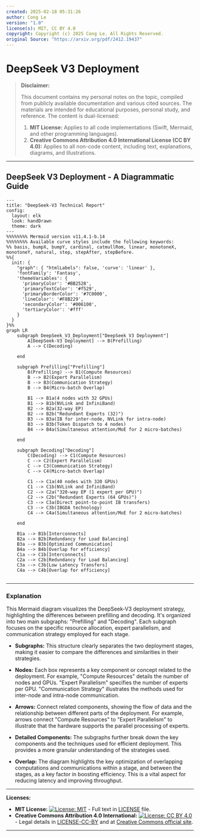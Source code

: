 ```yaml
---
created: 2025-02-18 05:31:26
author: Cong Le
version: "1.0"
license(s): MIT, CC BY 4.0
copyright: Copyright (c) 2025 Cong Le. All Rights Reserved.
original Source: "https://arxiv.org/pdf/2412.19437"
---
```



# DeepSeek V3 Deployment
> **Disclaimer:**
>
> This document contains my personal notes on the topic,
> compiled from publicly available documentation and various cited sources.
> The materials are intended for educational purposes, personal study, and reference.
> The content is dual-licensed:
> 1. **MIT License:** Applies to all code implementations (Swift, Mermaid, and other programming languages).
> 2. **Creative Commons Attribution 4.0 International License (CC BY 4.0):** Applies to all non-code content, including text, explanations, diagrams, and illustrations.
---


## DeepSeek V3 Deployment - A Diagrammatic Guide



```mermaid
---
title: "DeepSeek-V3 Technical Report"
config:
  layout: elk
  look: handDrawn
  theme: dark
---
%%%%%%%% Mermaid version v11.4.1-b.14
%%%%%%%% Available curve styles include the following keywords:
%% basis, bumpX, bumpY, cardinal, catmullRom, linear, monotoneX, monotoneY, natural, step, stepAfter, stepBefore.
%%{
  init: {
    "graph": { "htmlLabels": false, 'curve': 'linear' },
    'fontFamily': 'Fantasy',
    'themeVariables': {
      'primaryColor': '#BB2528',
      'primaryTextColor': '#f529',
      'primaryBorderColor': '#7C0000',
      'lineColor': '#F8B229',
      'secondaryColor': '#006100',
      'tertiaryColor': '#fff'
    }
  }
}%%
graph LR
    subgraph DeepSeek_V3_Deployment["DeepSeek V3 Deployment"]
        A[DeepSeek-V3 Deployment] --> B(Prefilling)
        A --> C(Decoding)

    end
    
    subgraph Prefilling["Prefilling"]
        B(Prefilling) --> B1(Compute Resources)
        B --> B2(Expert Parallelism)
        B --> B3(Communication Strategy)
        B --> B4(Micro-batch Overlap)
        
        B1 --> B1a(4 nodes with 32 GPUs)
        B1 --> B1b(NVLink and InfiniBand)
        B2 --> B2a(32-way EP)
        B2 --> B2b("Redundant Experts (32)")
        B3 --> B3a(IB for inter-node, NVLink for intra-node)
        B3 --> B3b(Token Dispatch to 4 nodes)
        B4 --> B4a(Simultaneous attention/MoE for 2 micro-batches)
        
    end
    
    subgraph Decoding["Decoding"]
        C(Decoding) --> C1(Compute Resources)
        C --> C2(Expert Parallelism)
        C --> C3(Communication Strategy)
        C --> C4(Micro-batch Overlap)
        
        C1 --> C1a(40 nodes with 320 GPUs)
        C1 --> C1b(NVLink and InfiniBand)
        C2 --> C2a("320-way EP (1 expert per GPU)")
        C2 --> C2b("Redundant Experts (64 GPUs)")
        C3 --> C3a(Direct point-to-point IB transfers)
        C3 --> C3b(IBGDA technology)
        C4 --> C4a(Simultaneous attention/MoE for 2 micro-batches)
        
    end

    B1a --> B1b[Interconnects]
    B2a --> B2b[Redundancy for Load Balancing]
    B3a --> B3b[Optimized Communication]
    B4a --> B4b[Overlap for efficiency]
    C1a --> C1b[Interconnects]
    C2a --> C2b[Redundancy for Load Balancing]
    C3a --> C3b[Low Latency Transfers]
    C4a --> C4b[Overlap for efficiency]
    
```

---


### Explanation

This Mermaid diagram visualizes the DeepSeek-V3 deployment strategy, highlighting the differences between prefilling and decoding.  It's organized into two main subgraphs: "Prefilling" and "Decoding". Each subgraph focuses on the specific resource allocation, expert parallelism, and communication strategy employed for each stage.

* **Subgraphs:** This structure clearly separates the two deployment stages, making it easier to compare the differences and similarities in their strategies.

* **Nodes:** Each box represents a key component or concept related to the deployment. For example, "Compute Resources" details the number of nodes and GPUs.  "Expert Parallelism" specifies the number of experts per GPU. "Communication Strategy" illustrates the methods used for inter-node and intra-node communication.

* **Arrows:** Connect related components, showing the flow of data and the relationship between different parts of the deployment. For example, arrows connect "Compute Resources" to "Expert Parallelism" to illustrate that the hardware supports the parallel processing of experts.

* **Detailed Components:**  The subgraphs further break down the key components and the techniques used for efficient deployment. This provides a more granular understanding of the strategies used.

* **Overlap:**  The diagram highlights the key optimization of overlapping computations and communications within a stage, and between the stages, as a key factor in boosting efficiency. This is a vital aspect for reducing latency and improving throughput.




---
**Licenses:**

- **MIT License:**  [![License: MIT](https://img.shields.io/badge/License-MIT-yellow.svg)](LICENSE) - Full text in [LICENSE](LICENSE) file.
- **Creative Commons Attribution 4.0 International:** [![License: CC BY 4.0](https://licensebuttons.net/l/by/4.0/88x31.png)](LICENSE-CC-BY) - Legal details in [LICENSE-CC-BY](LICENSE-CC-BY) and at [Creative Commons official site](http://creativecommons.org/licenses/by/4.0/).

---